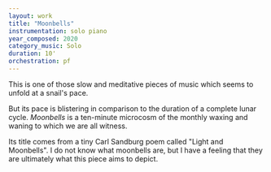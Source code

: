 ```yaml
---
layout: work
title: "Moonbells"
instrumentation: solo piano
year_composed: 2020
category_music: Solo
duration: 10'
orchestration: pf
---
```


<p class="teaser">This is one of those slow and meditative pieces of music which seems to unfold at a snail's pace.</p> 

But its pace is blistering in comparison to the duration of a complete lunar cycle. _Moonbells_ is a ten-minute microcosm of the monthly waxing and waning to which we are all witness.

Its title comes from a tiny Carl Sandburg poem called "Light and Moonbells". I do not know what moonbells are, but I have a feeling that they are ultimately what this piece aims to depict.